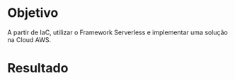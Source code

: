 # Objetivo

A partir de IaC, utilizar o Framework Serverless e implementar uma solução na Cloud AWS.

# Resultado


